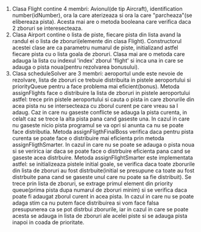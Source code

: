 1. Clasa Flight contine 4 membri: Avionul(de tip Aircraft), identification number(idNumber), ora la care aterizeaza si ora la care "parcheaza"(se elibereaza pista). Acesta mai are o metoda booleana care verifica daca 2 zboruri se interesecteaza.
2. Clasa Airport contine o lista de piste, fiecare pista din lista avand la randul ei o lista de zboruri(elemente din clasa Flight). Constructorul acestei clase are ca parametru numarul de piste, initializand astfel fiecare pista cu o lista goala de zboruri. Clasa mai are o metoda care adauga la lista cu indexul 'index' zborul 'flight' si inca una in care se adauga o pista noua(pentru rezolvarea bonusului).
3. Clasa scheduleSolver are 3 membri: aeroportul unde este nevoie de rezolvare, lista de zboruri ce trebuie distribuita in pistele aeroportului si priorityQueue pentru a face problema mai eficient(bonus). Metoda assignFlights face o distribuire la lista de zboruri in pistele aeroportului astfel: trece prin pistele aeroportului si cauta o pista in care zborurile din acea pista nu se intersecteaza cu zborul curent pe care vreau sa l adaug. Caz in care nu gaseste conflicte se adauga la pista curenta, in celalt caz se trece la alta pista pana cand gaseste una. In cazul in care nu gaseste nicio pista programul se va opri si anunta ca nu se poate face distributia.  Metoda assignFligthFinalBoss verifica daca pentru pista curenta se poate face o distribuire mai eficienta prin metoda assignFligthSmarter. In cazul in care nu se poate se adauga o pista noua si se veririca iar daca se poate face o distrbuire eficienta pana cand se gaseste acea distrbuire. Metoda assignFlightSmarter este implementata astfel: se initializeaza pistele initial goale, se verifica daca toate zborurile din lista de zboruri au fost distrbuite(initial se presupune ca toate au fost distrbuite pana cand se gaseste unul care nu poate sa fie distribuit). Se trece prin lista de zboruri, se extrage primul element din priority queue(prima pista dupa numarul de zboruri minim) si se verifica daca poate fi adaugat zborul curent in acea pista. In cazul in care nu se poate adaga stim ca nu putem face distribuirea si vom face falsa presupunerea ca se pot distrbui zborurile, iar in cazul in care se poate acesta se adauga in lista de zboruri ale acelei piste si se adauga pista inapoi in coada de prioritate.